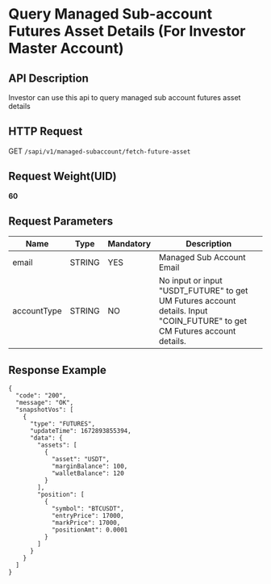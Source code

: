 # Query Managed Sub-account Futures Asset Details (For Investor Master Account) 

## API Description​

Investor can use this api to query managed sub account futures asset details

## HTTP Request​

GET `/sapi/v1/managed-subaccount/fetch-future-asset`

## Request Weight(UID)​

**60**

## Request Parameters​

| Name | Type | Mandatory | Description |
| --- | --- | --- | --- |
| email | STRING | YES | Managed Sub Account Email |
| accountType | STRING | NO | No input or input "USDT\_FUTURE" to get UM Futures account details. Input "COIN\_FUTURE" to get CM Futures account details. |

## Response Example​

```
{  
  "code": "200",  
  "message": "OK",  
  "snapshotVos": [  
    {  
      "type": "FUTURES",  
      "updateTime": 1672893855394,  
      "data": {  
        "assets": [  
          {  
            "asset": "USDT",  
            "marginBalance": 100,  
            "walletBalance": 120  
          }  
        ],  
        "position": [  
          {  
            "symbol": "BTCUSDT",  
            "entryPrice": 17000,  
            "markPrice": 17000,  
            "positionAmt": 0.0001  
          }  
        ]  
      }  
    }  
  ]  
}
```

